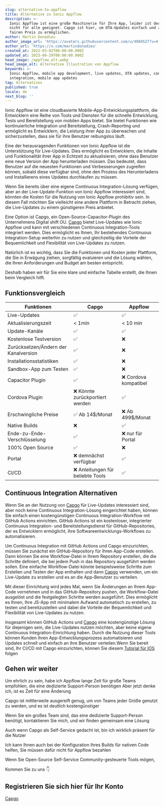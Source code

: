 ```yaml
---
slug: alternative-to-appflow
title: Alternative zu Ionic Appflow
description: >-
  Ionic Appflow ist eine große Maschinerie für Ihre App, leider ist der Preis
  nicht für alle geeignet. Capgo ist hier, um OTA-Updates einfach und zu einem
  fairen Preis zu ermöglichen.
author: Martin Donadieu
author_image_url: 'https://avatars.githubusercontent.com/u/4084527?v=4'
author_url: 'https://x.com/martindonadieu'
created_at: 2022-03-02T00:00:00.000Z
updated_at: 2023-06-29T00:00:00.000Z
head_image: /appflow_alt.webp
head_image_alt: Alternative Illustration von Appflow
keywords: >-
  Ionic Appflow, mobile app development, live updates, OTA updates, continuous
  integration, mobile app updates
tag: Alternatives
published: true
locale: de
next_blog: ''
---
```


Ionic Appflow ist eine cloudbasierte Mobile-App-Entwicklungsplattform, die Entwicklern eine Reihe von Tools und Diensten für die schnelle Entwicklung, Tests und Bereitstellung von mobilen Apps bietet. Sie bietet Funktionen wie kontinuierliche Integration und Bereitstellung, Crash-Reporting und ermöglicht es Entwicklern, die Leistung ihrer App zu überwachen und sicherzustellen, dass sie für ihre Benutzer reibungslos läuft.

Eine der herausragenden Funktionen von Ionic Appflow ist die Unterstützung für Live-Updates. Dies ermöglicht es Entwicklern, die Inhalte und Funktionalität ihrer App in Echtzeit zu aktualisieren, ohne dass Benutzer eine neue Version der App herunterladen müssen. Das bedeutet, dass Benutzer auf die neuesten Funktionen und Verbesserungen zugreifen können, sobald diese verfügbar sind, ohne den Prozess des Herunterladens und Installierens eines Updates durchlaufen zu müssen.

Wenn Sie bereits über eine eigene Continuous Integration-Lösung verfügen, aber an der Live-Update-Funktion von Ionic Appflow interessiert sind, könnten die Kosten für die Nutzung von Ionic Appflow prohibitiv sein. In diesem Fall möchten Sie vielleicht eine andere Plattform in Betracht ziehen, die Live-Updates zu einem günstigeren Preis anbietet.

Eine Option ist Capgo, ein Open-Source-Capacitor-Plugin des Unternehmens Digital shift OU. [Capgo](/register/) bietet Live-Updates wie Ionic Appflow und kann mit verschiedenen Continuous Integration-Tools integriert werden. Dies ermöglicht es Ihnen, Ihr bestehendes Continuous Integration-Setup weiterhin zu nutzen und gleichzeitig die Vorteile der Bequemlichkeit und Flexibilität von Live-Updates zu nutzen.

Natürlich ist es wichtig, dass Sie die Funktionen und Kosten jeder Plattform, die Sie in Erwägung ziehen, sorgfältig evaluieren und die Lösung wählen, die Ihren Anforderungen und Budget am besten entspricht.

Deshalb haben wir für Sie eine klare und einfache Tabelle erstellt, die Ihnen beim Vergleich hilft.

## Funktionsvergleich

| Funktionen | Capgo | Appflow |
| --- | --- | --- |
| Live-Updates | ✅ | ✅ |
| Aktualisierungszeit | < 1min | < 10 min |
| Update-Kanäle | ✅ | ✅ |
| Kostenlose Testversion | ✅ | ❌ |
| Zurücksetzen/Ändern der Kanalversion | ✅ | ❌ |
| Installationsstatistiken | ✅ | ❌ |
| Sandbox-App zum Testen | ✅ | ❌ |
| Capacitor Plugin | ✅ | ❌ Cordova kompatibel |
| Cordova Plugin | ❌ Könnte zurückportiert werden | ✅ |
| Erschwingliche Preise | ✅ Ab 14$/Monat | ❌ Ab 499$/Monat |
| Native Builds | ❌ | ✅ |
| Ende-zu-Ende-Verschlüsselung | ✅ | ❌ nur für Portal |
| 100% Open Source | ✅ | ❌ |
| Portal | ❌ demnächst verfügbar | ✅ |
| CI/CD | ❌ Anleitungen für beliebte Tools | ✅ |

## Continuous Integration Alternativen

Wenn Sie an der Nutzung von [Capgo](https://capgo.app/pricing/) für Live-Updates interessiert sind, aber noch keine Continuous Integration-Lösung eingerichtet haben, können Sie einfach einen kostengünstigen Continuous Integration-Workflow mit GitHub Actions einrichten. GitHub Actions ist ein kostenloser, integrierter Continuous Integration- und Bereitstellungsdienst für GitHub-Repositories, der es Entwicklern ermöglicht, ihre Softwareentwicklungs-Workflows zu automatisieren.

Um Continuous Integration mit GitHub Actions und Capgo einzurichten, müssen Sie zunächst ein GitHub-Repository für Ihren App-Code erstellen. Dann können Sie eine Workflow-Datei in Ihrem Repository erstellen, die die Schritte definiert, die bei jedem Push in das Repository ausgeführt werden sollen. Eine einfache Workflow-Datei könnte beispielsweise Schritte zum Erstellen und Testen der App enthalten und dann [Capgo](/register/) verwenden, um ein Live-Update zu erstellen und es an die App-Benutzer zu verteilen.

Mit dieser Einrichtung wird jedes Mal, wenn Sie Änderungen an Ihrem App-Code vornehmen und in das GitHub-Repository pushen, die Workflow-Datei ausgelöst und die festgelegten Schritte werden ausgeführt. Dies ermöglicht es Ihnen, Ihre JS-App mit minimalem Aufwand automatisch zu erstellen, zu testen und bereitzustellen und dabei die Vorteile der Bequemlichkeit und Flexibilität von Live-Updates zu nutzen.

Insgesamt können GitHub Actions und [Capgo](/register/) eine kostengünstige Lösung für diejenigen sein, die Live-Updates nutzen möchten, aber keine eigene Continuous Integration-Einrichtung haben. Durch die Nutzung dieser Tools können Kunden ihren App-Entwicklungsprozess automatisieren und Updates schnell und einfach an ihre Benutzer verteilen.Wenn Sie bereit sind, Ihr CI/CD mit Capgo einzurichten, können Sie diesem [Tutorial für IOS](https://capgo.app/blog/automatic-capacitor-android-build-github-action/) folgen

## Gehen wir weiter

Um ehrlich zu sein, habe ich Appflow lange Zeit für große Teams empfohlen, die eine dedizierte Support-Person benötigen
Aber jetzt denke ich, ist es Zeit für eine Änderung

Capgo ist mittlerweile ausgereift genug, um von Teams jeder Größe genutzt zu werden, und es ist deutlich kostengünstiger

Wenn Sie ein großes Team sind, das eine dedizierte Support-Person benötigt, kontaktieren Sie mich, und wir finden gemeinsam eine Lösung

Auch wenn Capgo als Self-Service gedacht ist, bin ich wirklich präsent für die Nutzer

Ich kann Ihnen auch bei der Konfiguration Ihres Builds für nativen Code helfen, Sie müssen dafür nicht für Appflow bezahlen

Wenn Sie Open-Source Self-Service Community-gesteuerte Tools mögen,

Kommen Sie zu uns 👇

## Registrieren Sie sich hier für Ihr Konto

[Capgo](/register/)